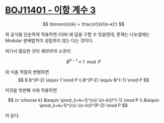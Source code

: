 # [BOJ11401 - 이항 계수 3](https://www.acmicpc.net/problem/11401)
<!--tags: combinatorics, exponentiation by squaring, fermat's little thm, math, modular multiplicative inverse, number theory-->

$$
\binom{n}{k} = \frac{n!}{k!(n-k)!} 
$$

위 공식을 단순하게 적용하면 $O(N)$ 에 답을 구할 수 있을텐데, 
문제는 나눗셈에는 Modular 분배법칙이 성립하지 않는 다는 것이다.

여기서 필요한 것이 *페르마의 소정리*.

$$
B^{P - 1} \equiv 1 \mod P
$$

위 식을 적절히 변형하면
$$
B B^{P-2} \equiv 1 \mod P \\
B^{P-2} \equiv B^{-1} \mod P
$$

이것을 첫번째 식에 적용하면

$$
{n \choose k} &\equiv \prod_{i=k+1}^{n}i \(n-k\)!^{-1} \mod P \\
              &\equiv \prod_{i=k+1}^{n}i \(n-k\)!^{P-2} \mod P
$$

이 된다. 
